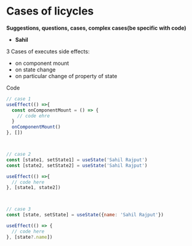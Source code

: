 # Cases of licycles

**Suggestions, questions, cases, complex cases(be specific with code)**

- **Sahil**

3 Cases of executes side effects:
- on component mount
- on state change
- on particular change of property of state

Code

```js
// case 1
useEffect(() =>{
  const onComponentMount = () => {
    // code ehre
  }
  onComponentMount()
}, [])



// case 2
const [state1, setState1] = useState('Sahil Rajput')
const [state2, setState2] = useState('Sahil Rajput')

useEffect(() =>{
  // code here
}, [state1, state2])



// case 3
const [state, setState] = useState({name: 'Sahil Rajput'})

useEffect(() => {
  // code here
}, [state?.name])
````
